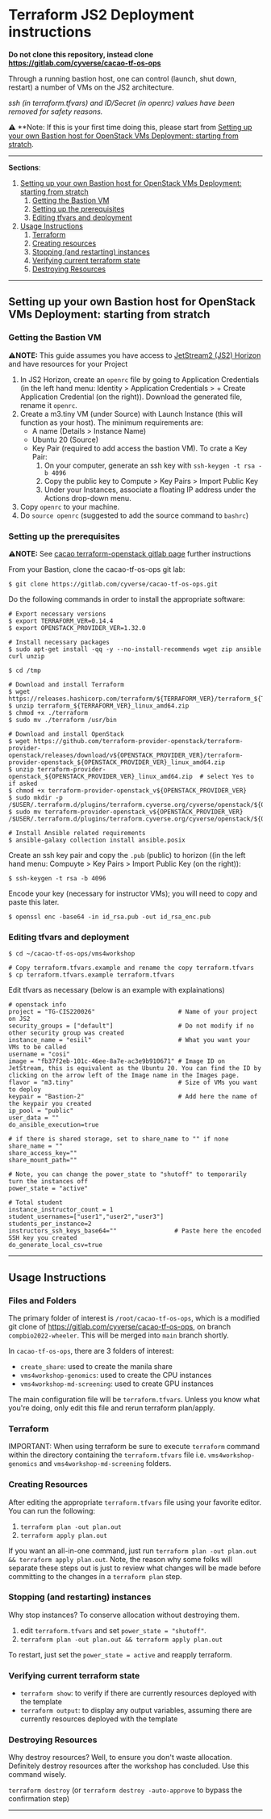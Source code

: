 # Terraform JS2 Deployment instructions

**Do not clone this repository, instead clone https://gitlab.com/cyverse/cacao-tf-os-ops**

Through a running bastion host, one can control (launch, shut down, restart) a number of VMs on the JS2 architecture.

*ssh (in terraform.tfvars) and ID/Secret (in openrc) values have been removed for safety reasons.*

:warning: **Note: If this is your first time doing this, please start from [Setting up your own Bastion host for OpenStack VMs Deployment: starting from stratch](#setting-up-your-own-bastion-host-for-openstack-vms-deployment-starting-from-stratch).

---

**Sections**:

1. [Setting up your own Bastion host for OpenStack VMs Deployment: starting from stratch](#setting-up-your-own-bastion-host-for-openstack-vms-deployment-starting-from-stratch)
    1. [Getting the Bastion VM](#getting-the-bastion-vm)
    2. [Setting up the prerequisites](#setting-up-the-prerequisites)
    3. [Editing tfvars and deployment](#editing-tfvars-and-deployment)
2. [Usage Instructions](#usage-instructions)
    1. [Terraform](#terraform)
    2. [Creating resources](#creating-resources)
    3. [Stopping (and restarting) instances](#stopping-and-restarting-instances)
    4. [Verifying current terraform state](#verifying-current-terraform-state)
    5. [Destroying Resources](#destroying-resources)

---

## Setting up your own Bastion host for OpenStack VMs Deployment: starting from stratch 

### Getting the Bastion VM
⚠️**NOTE:** This guide assumes you have access to [JetStream2 (JS2) Horizon](https://js2.jetstream-cloud.org/auth/login/?next=/project/instances/) and have resources for your Project

1. In JS2 Horizon, create an `openrc` file by going to Application Credentials (in the left hand menu: Identity > Application Credentials > + Create Application Credential (on the right)). Download the generated file, rename it `openrc`.
2. Create a m3.tiny VM (under Source) with Launch Instance (this will function as your host). The minimum requirements are:
    - A name (Details > Instance Name)
    - Ubuntu 20 (Source)
    - Key Pair (required to add access the bastion VM). To crate a Key Pair:
        1. On your computer, generate an ssh key with `ssh-keygen -t rsa -b 4096`
        2. Copy the public key to Compute > Key Pairs > Import Public Key
        3. Under your Instances, associate a floating IP address under the Actions drop-down menu.
3. Copy `openrc` to your machine.
4. Do `source openrc` (suggested to add the source command to `bashrc`)

### Setting up the prerequisites
⚠️**NOTE:** See [cacao terraform-openstack gitlab page](https://gitlab.com/cyverse/cacao-tf-os-ops/-/tree/main/) further instructions

From your Bastion, clone the cacao-tf-os-ops git lab:

```
$ git clone https://gitlab.com/cyverse/cacao-tf-os-ops.git
```

Do the following commands in order to install the appropriate software:

```
# Export necessary versions
$ export TERRAFORM_VER=0.14.4  
$ export OPENSTACK_PROVIDER_VER=1.32.0

# Install necessary packages
$ sudo apt-get install -qq -y --no-install-recommends wget zip ansible curl unzip   

$ cd /tmp 

# Download and install Terraform
$ wget https://releases.hashicorp.com/terraform/${TERRAFORM_VER}/terraform_${TERRAFORM_VER}_linux_amd64.zip 
$ unzip terraform_${TERRAFORM_VER}_linux_amd64.zip  
$ chmod +x ./terraform 
$ sudo mv ./terraform /usr/bin

# Download and install OpenStack
$ wget https://github.com/terraform-provider-openstack/terraform-provider-openstack/releases/download/v${OPENSTACK_PROVIDER_VER}/terraform-provider-openstack_${OPENSTACK_PROVIDER_VER}_linux_amd64.zip 
$ unzip terraform-provider-openstack_${OPENSTACK_PROVIDER_VER}_linux_amd64.zip  # select Yes to if asked 
$ chmod +x terraform-provider-openstack_v${OPENSTACK_PROVIDER_VER}  
$ sudo mkdir -p /$USER/.terraform.d/plugins/terraform.cyverse.org/cyverse/openstack/${OPENSTACK_PROVIDER_VER}/linux_amd64 
$ sudo mv terraform-provider-openstack_v${OPENSTACK_PROVIDER_VER} /$USER/.terraform.d/plugins/terraform.cyverse.org/cyverse/openstack/${OPENSTACK_PROVIDER_VER}/linux_amd64/  

# Install Ansible related requirements
$ ansible-galaxy collection install ansible.posix 
```

Create an ssh key pair and copy the `.pub` (public) to horizon ((in the left hand menu: Compuyte > Key Pairs > Import Public Key (on the right)):
```
$ ssh-keygen -t rsa -b 4096 
```
Encode your key (necessary for instructor VMs); you will need to copy and paste this later.
```
$ openssl enc -base64 -in id_rsa.pub -out id_rsa_enc.pub  
```

### Editing tfvars and deployment

```
$ cd ~/cacao-tf-os-ops/vms4workshop

# Copy terraform.tfvars.example and rename the copy terraform.tfvars
$ cp terraform.tfvars.example terraform.tfvars
```

Edit tfvars as necessary (below is an example with explainations)

```
# openstack info
project = "TG-CIS220026"                       # Name of your project on JS2
security_groups = ["default"]                  # Do not modify if no other security group was created
instance_name = "esiil"                        # What you want your VMs to be called
username = "cosi" 
image = "fb37f2eb-101c-46ee-8a7e-ac3e9b910671" # Image ID on JetStream, this is equivalent as the Ubuntu 20. You can find the ID by clicking on the arrow left of the Image name in the Images page.
flavor = "m3.tiny"                             # Size of VMs you want to deploy
keypair = "Bastion-2"                          # Add here the name of the keypair you created
ip_pool = "public"
user_data = ""
do_ansible_execution=true

# if there is shared storage, set to share_name to "" if none
share_name = ""
share_access_key=""
share_mount_path=""

# Note, you can change the power_state to "shutoff" to temporarily turn the instances off
power_state = "active"

# Total student 
instance_instructor_count = 1
student_usernames=["user1","user2","user3"]
students_per_instance=2
instructors_ssh_keys_base64=""                # Paste here the encoded SSH key you created
do_generate_local_csv=true
```

---

## Usage Instructions

### Files and Folders
The primary folder of interest is `/root/cacao-tf-os-ops`, which is a modified git clone of https://gitlab.com/cyverse/cacao-tf-os-ops, on branch `compbio2022-wheeler`. This will be merged into `main` branch shortly.

In `cacao-tf-os-ops`, there are 3 folders of interest:
* `create_share`: used to create the manila share
* `vms4workshop-genomics`: used to create the CPU instances
* `vms4workshop-md-screening`: used to create GPU instances

The main configuration file will be `terraform.tfvars`. Unless you know what you're doing, only edit this file and rerun terraform plan/apply.

### Terraform

IMPORTANT: When using terraform be sure to execute `terraform` command within the directory containing the `terraform.tfvars` file i.e. `vms4workshop-genomics` and `vms4workshop-md-screening` folders.

### Creating Resources
After editing the appropriate `terraform.tfvars` file using your favorite editor. You can run the following:

1. `terraform plan -out plan.out`
2. `terraform apply plan.out`

If you want an all-in-one command, just run `terraform plan -out plan.out && terraform apply plan.out`. Note, the reason why some folks will separate these steps out is just to review what changes will be made before committing to the changes in a `terraform plan` step.

### Stopping (and restarting) instances
Why stop instances? To conserve allocation without destroying them.

1. edit `terraform.tfvars` and set `power_state = "shutoff"`.
2. `terraform plan -out plan.out && terraform apply plan.out`

To restart, just set the `power_state = active` and reapply terraform.

### Verifying current terraform state

* `terraform show`: to verify if there are currently resources deployed with the template
* `terraform output`: to display any output variables, assuming there are currently resources deployed with the template

### Destroying Resources
Why destroy resources? Well, to ensure you don't waste allocation. Definitely destroy resources after the workshop has concluded. Use this command wisely.

`terraform destroy` (or `terraform destroy -auto-approve` to bypass the confirmation step)

---